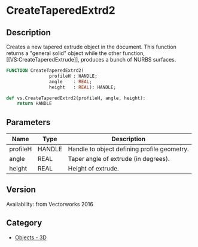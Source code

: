 # CreateTaperedExtrd2

## Description
Creates a new tapered extrude object in the document. This function returns a "general solid" object while the other function, [[VS:CreateTaperedExtrude]], produces a bunch of NURBS surfaces.

```pascal
FUNCTION CreateTaperedExtrd2(
				profileH : HANDLE;
				angle    : REAL;
				height   : REAL): HANDLE;
```

```python
def vs.CreateTaperedExtrd2(profileH, angle, height):
    return HANDLE
```

## Parameters
|Name|Type|Description|
|---|---|---|
|profileH|HANDLE|Handle to object defining profile geometry.|
|angle|REAL|Taper angle of extrude (in degrees).|
|height|REAL|Height of extrude.|

## Version
Availability: from Vectorworks 2016

## Category
* [Objects - 3D](../Categories/Objects%20-%203D.md)
